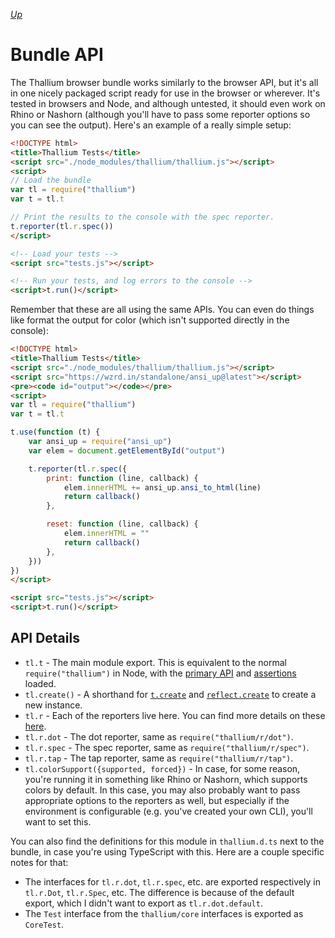 *[Up](../api.md)*

# Bundle API

The Thallium browser bundle works similarly to the browser API, but it's all in one nicely packaged script ready for use in the browser or wherever. It's tested in browsers and Node, and although untested, it should even work on Rhino or Nashorn (although you'll have to pass some reporter options so you can see the output). Here's an example of a really simple setup:

```html
<!DOCTYPE html>
<title>Thallium Tests</title>
<script src="./node_modules/thallium/thallium.js"></script>
<script>
// Load the bundle
var tl = require("thallium")
var t = tl.t

// Print the results to the console with the spec reporter.
t.reporter(tl.r.spec())
</script>

<!-- Load your tests -->
<script src="tests.js"></script>

<!-- Run your tests, and log errors to the console -->
<script>t.run()</script>
```

Remember that these are all using the same APIs. You can even do things like format the output for color (which isn't supported directly in the console):

```html
<!DOCTYPE html>
<title>Thallium Tests</title>
<script src="./node_modules/thallium/thallium.js"></script>
<script src="https://wzrd.in/standalone/ansi_up@latest"></script>
<pre><code id="output"></code></pre>
<script>
var tl = require("thallium")
var t = tl.t

t.use(function (t) {
    var ansi_up = require("ansi_up")
    var elem = document.getElementById("output")

    t.reporter(tl.r.spec({
        print: function (line, callback) {
            elem.innerHTML += ansi_up.ansi_to_html(line)
            return callback()
        },

        reset: function (line, callback) {
            elem.innerHTML = ""
            return callback()
        },
    }))
})
</script>

<script src="tests.js"></script>
<script>t.run()</script>
```

## API Details

- `tl.t` - The main module export. This is equivalent to the normal `require("thallium")` in Node, with the [primary API](./thallium.md) and [assertions](../assertions.md) loaded.
- `tl.create()` - A shorthand for [`t.create`](./thallium.md#create) and [`reflect.create`](./reflect.md#create) to create a new instance.
- `tl.r` - Each of the reporters live here. You can find more details on these [here](../reporters.md).
- `tl.r.dot` - The dot reporter, same as `require("thallium/r/dot")`.
- `tl.r.spec` - The spec reporter, same as `require("thallium/r/spec")`.
- `tl.r.tap` - The tap reporter, same as `require("thallium/r/tap")`.
- `tl.colorSupport({supported, forced})` - In case, for some reason, you're running it in something like Rhino or Nashorn, which supports colors by default. In this case, you may also probably want to pass appropriate options to the reporters as well, but especially if the environment is configurable (e.g. you've created your own CLI), you'll want to set this.

You can also find the definitions for this module in `thallium.d.ts` next to the bundle, in case you're using TypeScript with this. Here are a couple specific notes for that:

- The interfaces for `tl.r.dot`, `tl.r.spec`, etc. are exported respectively in `tl.r.Dot`, `tl.r.Spec`, etc. The difference is because of the default export, which I didn't want to export as `tl.r.dot.default`.
- The `Test` interface from the `thallium/core` interfaces is exported as `CoreTest`.
